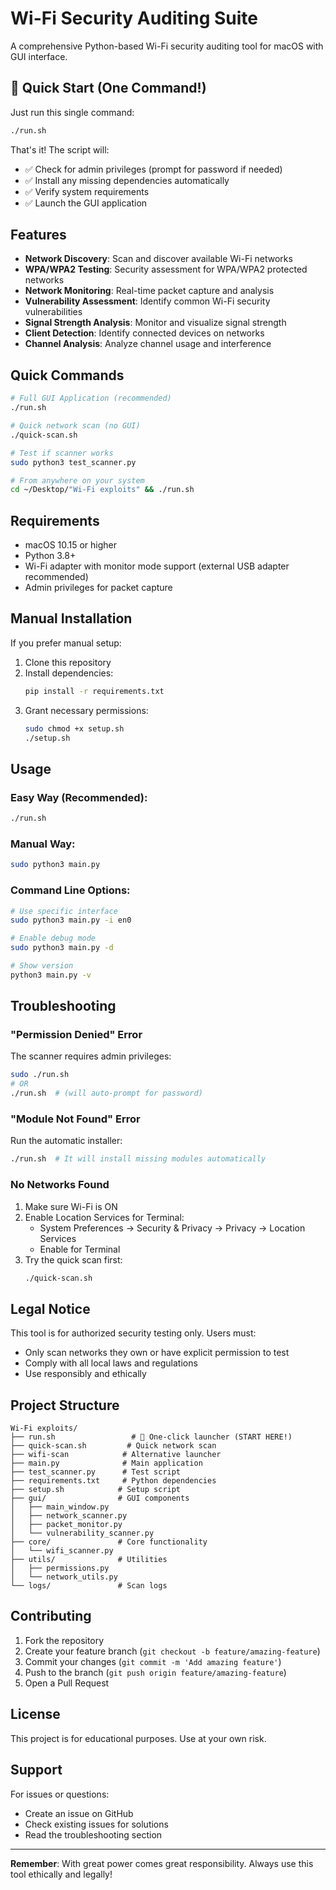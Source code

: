 # Wi-Fi Security Auditing Suite

A comprehensive Python-based Wi-Fi security auditing tool for macOS with GUI interface.

## 🚀 Quick Start (One Command!)

Just run this single command:
```bash
./run.sh
```

That's it! The script will:
- ✅ Check for admin privileges (prompt for password if needed)
- ✅ Install any missing dependencies automatically
- ✅ Verify system requirements
- ✅ Launch the GUI application

## Features

- **Network Discovery**: Scan and discover available Wi-Fi networks
- **WPA/WPA2 Testing**: Security assessment for WPA/WPA2 protected networks
- **Network Monitoring**: Real-time packet capture and analysis
- **Vulnerability Assessment**: Identify common Wi-Fi security vulnerabilities
- **Signal Strength Analysis**: Monitor and visualize signal strength
- **Client Detection**: Identify connected devices on networks
- **Channel Analysis**: Analyze channel usage and interference

## Quick Commands

```bash
# Full GUI Application (recommended)
./run.sh

# Quick network scan (no GUI)
./quick-scan.sh

# Test if scanner works
sudo python3 test_scanner.py

# From anywhere on your system
cd ~/Desktop/"Wi-Fi exploits" && ./run.sh
```

## Requirements

- macOS 10.15 or higher
- Python 3.8+
- Wi-Fi adapter with monitor mode support (external USB adapter recommended)
- Admin privileges for packet capture

## Manual Installation

If you prefer manual setup:

1. Clone this repository
2. Install dependencies:
   ```bash
   pip install -r requirements.txt
   ```
3. Grant necessary permissions:
   ```bash
   sudo chmod +x setup.sh
   ./setup.sh
   ```

## Usage

### Easy Way (Recommended):
```bash
./run.sh
```

### Manual Way:
```bash
sudo python3 main.py
```

### Command Line Options:
```bash
# Use specific interface
sudo python3 main.py -i en0

# Enable debug mode
sudo python3 main.py -d

# Show version
python3 main.py -v
```

## Troubleshooting

### "Permission Denied" Error
The scanner requires admin privileges:
```bash
sudo ./run.sh
# OR
./run.sh  # (will auto-prompt for password)
```

### "Module Not Found" Error
Run the automatic installer:
```bash
./run.sh  # It will install missing modules automatically
```

### No Networks Found
1. Make sure Wi-Fi is ON
2. Enable Location Services for Terminal:
   - System Preferences → Security & Privacy → Privacy → Location Services
   - Enable for Terminal
3. Try the quick scan first:
   ```bash
   ./quick-scan.sh
   ```

## Legal Notice

This tool is for authorized security testing only. Users must:
- Only scan networks they own or have explicit permission to test
- Comply with all local laws and regulations
- Use responsibly and ethically

## Project Structure

```
Wi-Fi exploits/
├── run.sh                 # 🚀 One-click launcher (START HERE!)
├── quick-scan.sh         # Quick network scan
├── wifi-scan            # Alternative launcher
├── main.py              # Main application
├── test_scanner.py      # Test script
├── requirements.txt     # Python dependencies
├── setup.sh            # Setup script
├── gui/                # GUI components
│   ├── main_window.py
│   ├── network_scanner.py
│   ├── packet_monitor.py
│   └── vulnerability_scanner.py
├── core/               # Core functionality
│   └── wifi_scanner.py
├── utils/              # Utilities
│   ├── permissions.py
│   └── network_utils.py
└── logs/               # Scan logs
```

## Contributing

1. Fork the repository
2. Create your feature branch (`git checkout -b feature/amazing-feature`)
3. Commit your changes (`git commit -m 'Add amazing feature'`)
4. Push to the branch (`git push origin feature/amazing-feature`)
5. Open a Pull Request

## License

This project is for educational purposes. Use at your own risk.

## Support

For issues or questions:
- Create an issue on GitHub
- Check existing issues for solutions
- Read the troubleshooting section

---

**Remember**: With great power comes great responsibility. Always use this tool ethically and legally!
